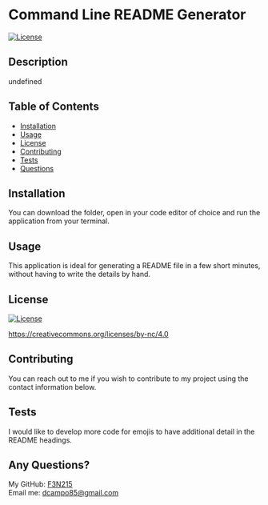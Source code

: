 # Command Line README Generator

  [![License](https://img.shields.io/badge/License-CC%20BY--NC%204.0-lightgrey.svg)](https://creativecommons.org/licenses/by-nc/4.0/)

  ## Description

  undefined

  ## Table of Contents

  * [Installation](#installation)
  * [Usage](#usage)
  * [License](#license)
  * [Contributing](#contributing)
  * [Tests](#tests)
  * [Questions](#questions)

  ## Installation

  You can download the folder, open in your code editor of choice and run the application from your terminal.

  ## Usage

  This application is ideal for generating a README file in a few short minutes, without having to write the details by hand. 

  ## License

  [![License](https://img.shields.io/badge/License-CC%20BY--NC%204.0-lightgrey.svg)](https://creativecommons.org/licenses/by-nc/4.0/)
  
  https://creativecommons.org/licenses/by-nc/4.0

  ## Contributing
  
  You can reach out to me if you wish to contribute to my project using the contact information below.
  
  ## Tests
  I would like to develop more code for emojis to have additional detail in the README headings.

  ## Any Questions?
  My GitHub: [F3N215](https://github.com/F3N215) <br>
  Email me: dcampo85@gmail.com
